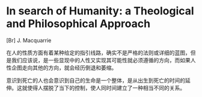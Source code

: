 # In search of Humanity: a Theological and Philosophical Approach

[Br] J. Macquarrie



在人的性质方面有着某种给定的指引线路，确实不是严格的法则或详细的蓝图，但是我们应该说，是一些显现中的人性又实现其可能性就必须遵循的方向，而如果人性企图走向其他的方向，就会经历倒退和萎缩。



意识到死亡的人也会意识到自己的生命是一个整体，是从出生到死亡的时间的延伸。这就使得人摆脱了当下的控制，使人同时间建立了一种相当不同的关系。